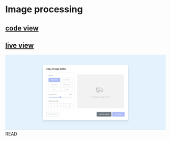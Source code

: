 # Image processing

## [code view](./index.html)

## [live view](https://tahsin000.github.io/IMAGE-PROCESSING-CV2/)

![Alt text](image.png)READ